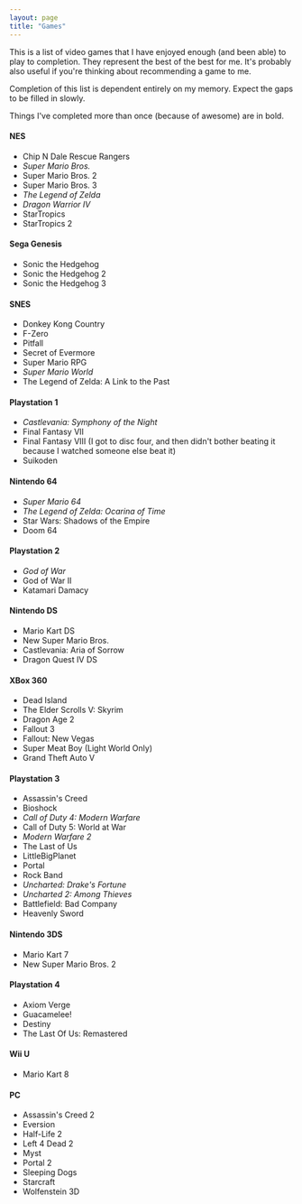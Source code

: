 ```yaml
---
layout: page
title: "Games"
---
```

This is a list of video games that I have enjoyed enough (and been able) to play to completion. They represent the best of the best for me. It's probably also useful if you're thinking about recommending a game to me.

Completion of this list is dependent entirely on my memory. Expect the gaps to be filled in slowly.

Things I've completed more than once (because of awesome) are in bold.

#### NES
*  Chip N Dale Rescue Rangers
*  *Super Mario Bros.*
*  Super Mario Bros. 2
*  Super Mario Bros. 3
*  *The Legend of Zelda*
*  *Dragon Warrior IV*
*  StarTropics
*  StarTropics 2

#### Sega Genesis
* Sonic the Hedgehog
* Sonic the Hedgehog 2
* Sonic the Hedgehog 3

#### SNES
* Donkey Kong Country
* F-Zero
* Pitfall
* Secret of Evermore
* Super Mario RPG
* *Super Mario World*
* The Legend of Zelda: A Link to the Past

#### Playstation 1
* *Castlevania: Symphony of the Night*
* Final Fantasy VII
* Final Fantasy VIII (I got to disc four, and then didn't bother beating it because I watched someone else beat it)
* Suikoden

#### Nintendo 64
* *Super Mario 64*
* *The Legend of Zelda: Ocarina of Time*
* Star Wars: Shadows of the Empire
* Doom 64

#### Playstation 2
* *God of War*
* God of War II
* Katamari Damacy

#### Nintendo DS
* Mario Kart DS
* New Super Mario Bros.
* Castlevania: Aria of Sorrow
* Dragon Quest IV DS

#### XBox 360
* Dead Island
* The Elder Scrolls V: Skyrim
* Dragon Age 2
* Fallout 3
* Fallout: New Vegas
* Super Meat Boy (Light World Only)
* Grand Theft Auto V

#### Playstation 3
* Assassin's Creed
* Bioshock
* *Call of Duty 4: Modern Warfare*
* Call of Duty 5: World at War
* *Modern Warfare 2*
* The Last of Us
* LittleBigPlanet
* Portal
* Rock Band
* *Uncharted: Drake's Fortune*
* *Uncharted 2: Among Thieves*
* Battlefield: Bad Company
* Heavenly Sword

#### Nintendo 3DS

* Mario Kart 7
* New Super Mario Bros. 2

#### Playstation 4

* Axiom Verge
* Guacamelee!
* Destiny
* The Last Of Us: Remastered

#### Wii U

* Mario Kart 8

#### PC
* Assassin's Creed 2
* Eversion
* Half-Life 2
* Left 4 Dead 2
* Myst
* Portal 2
* Sleeping Dogs
* Starcraft
* Wolfenstein 3D
